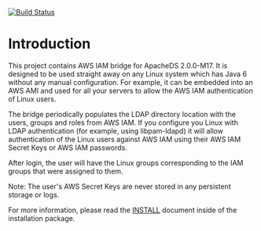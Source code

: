 [![Build Status](https://buildhive.cloudbees.com/job/denismo/job/aws-iam-ldap-bridge/badge/icon)](https://buildhive.cloudbees.com/job/denismo/job/aws-iam-ldap-bridge/)

Introduction
============

This project contains AWS IAM bridge for ApacheDS 2.0.0-M17. It is designed to be used
straight away on any Linux system which has Java 6 without any manual configuration. For example, it can be embedded into
an AWS AMI and used for all your servers to allow the AWS IAM authentication of Linux users.

The bridge periodically populates the LDAP directory location with the users, groups and roles from AWS IAM. If you configure
you Linux with LDAP authentication (for example, using libpam-ldapd) it will allow authentication of the Linux users against
AWS IAM using their AWS IAM Secret Keys or AWS IAM passwords.

After login, the user will have the Linux groups corresponding to the IAM groups that were assigned to them.

Note: The user's AWS Secret Keys are never stored in any persistent storage or logs.

For more information, please read the [INSTALL](INSTALL.md) document inside of the installation package.

